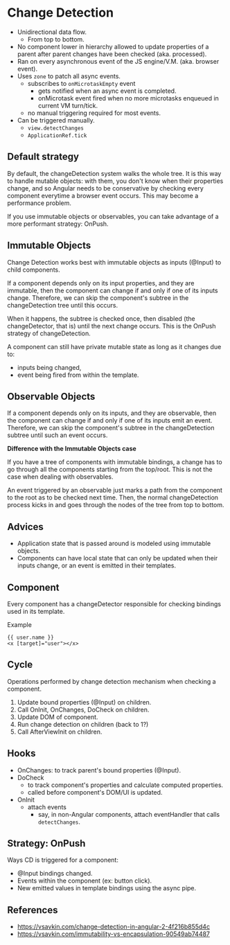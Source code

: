 # Change Detection
- Unidirectional data flow.
    + From top to bottom.
- No component lower in hierarchy allowed to update properties
  of a parent after parent changes have been checked (aka. processed).
- Ran on every asynchronous event of the JS engine/V.M. (aka. browser event).
- Uses `zone` to patch all async events.
    + subscribes to `onMicrotaskEmpty` event
        - gets notified when an async event is completed.
        - onMicrotask event fired when no more microtasks enqueued
          in current VM turn/tick.
    + no manual triggering required for most events.
- Can be triggered manually.
    + `view.detectChanges`
    + `ApplicationRef.tick`



## Default strategy
By default, the changeDetection system walks the whole tree.
It is this way to handle mutable objects: with them, you don't know
when their properties change, and so Angular needs to be conservative by 
checking every component everytime a browser event occurs. This may become
a performance problem.

If you use immutable objects or observables, you can take advantage
of a more performant strategy: OnPush.



## Immutable Objects
Change Detection works best with immutable objects 
as inputs (@Input) to child components.

If a component depends only on its input properties,
and they are immutable, then the component can change if and only if
one of its inputs change. Therefore, we can skip the component's subtree
in the changeDetection tree until this occurs.

When it happens, the subtree is checked once, then disabled (the changeDetector, that is)
until the next change occurs. This is the OnPush strategy of changeDetection.

A component can still have private mutable state as long as it changes due
to:
- inputs being changed,
- event being fired from within the template.



## Observable Objects
If a component depends only on its inputs, and they are observable,
then the component can change if and only if one of its inputs emit an event.
Therefore, we can skip the component's subtree in the changeDetection subtree 
until such an event occurs. 


__Difference with the Immutable Objects case__

If you have a tree of components with immutable bindings, a change has to go through
all the components starting from the top/root. This is not the case when dealing with
observables.


An event triggered by an observable just marks a path from the component
to the root as to be checked next time. Then, the normal changeDetection process 
kicks in and goes through the nodes of the tree from top to bottom.



## Advices
- Application state that is passed around is modeled using immutable objects.
- Components can have local state that can only be updated when their inputs change,
  or an event is emitted in their templates.





## Component
Every component has a changeDetector responsible
for checking bindings used in its template.

Example
```
{{ user.name }}
<x [target]="user"></x>
```






## Cycle
Operations performed by change detection mechanism
when checking a component.

1. Update bound properties (@Input) on children.
2. Call OnInit, OnChanges, DoCheck on children.
3. Update DOM of component.
4. Run change detection on children (back to 1?)
5. Call AfterViewInit on children.





## Hooks
- OnChanges: to track parent's bound properties (@Input).
- DoCheck
    + to track component's properties and calculate computed properties.
    + called before component's DOM/UI is updated.
- OnInit
    + attach events
        - say, in non-Angular components, attach eventHandler that calls `detectChanges`.



## Strategy: OnPush
Ways CD is triggered for a component:

- @Input bindings changed.
- Events within the component (ex: button click).
- New emitted values in template bindings using the async pipe.



## References
- https://vsavkin.com/change-detection-in-angular-2-4f216b855d4c
- https://vsavkin.com/immutability-vs-encapsulation-90549ab74487
